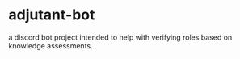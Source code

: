 # adjutant-bot
a discord bot project intended to help with verifying roles based on knowledge assessments. 
